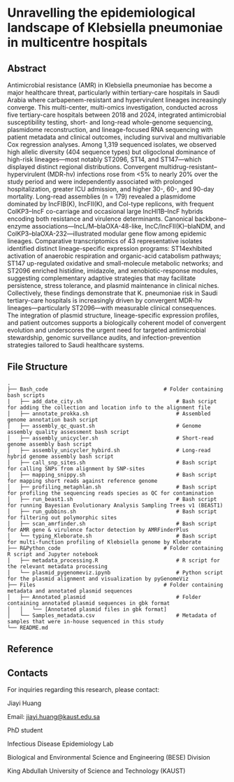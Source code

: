 # Unravelling the epidemiological landscape of Klebsiella pneumoniae in multicentre hospitals

## Abstract

Antimicrobial resistance (AMR) in Klebsiella pneumoniae has become a major healthcare threat, particularly within tertiary-care hospitals in Saudi Arabia where carbapenem-resistant and hypervirulent lineages increasingly converge. This multi-center, multi-omics investigation, conducted across five tertiary-care hospitals between 2018 and 2024, integrated antimicrobial susceptibility testing, short- and long-read whole-genome sequencing, plasmidome reconstruction, and lineage-focused RNA sequencing with patient metadata and clinical outcomes, including survival and multivariable Cox regression analyses. Among 1,319 sequenced isolates, we observed high allelic diversity (404 sequence types) but oligoclonal dominance of high-risk lineages—most notably ST2096, ST14, and ST147—which displayed distinct regional distributions. Convergent multidrug-resistant–hypervirulent (MDR-hv) infections rose from <5% to nearly 20% over the study period and were independently associated with prolonged hospitalization, greater ICU admission, and higher 30-, 60-, and 90-day mortality. Long-read assemblies (n = 179) revealed a plasmidome dominated by IncFIB(K), IncFII(K), and Col-type replicons, with frequent ColKP3–IncF co-carriage and occasional large IncHI1B–IncF hybrids encoding both resistance and virulence determinants. Canonical backbone–enzyme associations—IncL/M–blaOXA-48-like, IncC/IncFII(K)–blaNDM, and ColKP3–blaOXA-232—illustrated modular gene flow among epidemic lineages. Comparative transcriptomics of 43 representative isolates identified distinct lineage-specific expression programs: ST14exhibited activation of anaerobic respiration and organic-acid catabolism pathways; ST147 up-regulated oxidative and small-molecule metabolic networks; and ST2096 enriched histidine, imidazole, and xenobiotic-response modules, suggesting complementary adaptive strategies that may facilitate persistence, stress tolerance, and plasmid maintenance in clinical niches. Collectively, these findings demonstrate that K. pneumoniae risk in Saudi tertiary-care hospitals is increasingly driven by convergent MDR-hv lineages—particularly ST2096—with measurable clinical consequences. The integration of plasmid structure, lineage-specific expression profiles, and patient outcomes supports a biologically coherent model of convergent evolution and underscores the urgent need for targeted antimicrobial stewardship, genomic surveillance audits, and infection-prevention strategies tailored to Saudi healthcare systems.

## File Structure

```plaintext
.
├── Bash_code                                     # Folder containing bash scripts
|   ├── add_date_city.sh                              # Bash script for adding the collection and location info to the alignment file
│   ├── annotate_prokka.sh                            # Assembled genome annotation bash script
│   ├── assembly_qc_quast.sh                          # Genome assembly quality assessment bash script
│   ├── assembly_unicycler.sh                         # Short-read genome assembly bash script
│   ├── assembly_unicycler_hybird.sh                  # Long-read hybrid genome assembly bash script
│   ├── call_snp_sites.sh                             # Bash script for calling SNPs from alignment by SNP-sites 
│   ├── mapping_snippy.sh                             # Bash script for mapping short reads against reference genome
│   ├── profiling_metaphlan.sh                        # Bash script for profiling the sequencing reads species as QC for contamination
│   ├── run_beast1.sh                                 # Bash script for running Bayesian Evolutionary Analysis Sampling Trees v1 (BEAST1)
│   ├── run_gubbins.sh                                # Bash script for filtering out polymorphic sites
│   ├── scan_amrfinder.sh                             # Bash script for AMR gene & virulence factor detection by AMRFinderPlus
│   └── typing_Kleborate.sh                           # Bash script for multi-function profiling of Klebsiella genome by Kleborate
├── R&Python_code                                 # Folder containing R script and Jupyter notebook
│   ├── metadata_processing.R                         # R script for the relevant metadata processing
│   └── plasmid_pygenomeviz.ipynb                     # Python script for the plasmid alignment and visualization by pyGenomeViz
├── Files                                         # Folder containing metadata and annotated plasmid sequences
│   ├── Annotated_plasmid                             # Folder containing annotated plasmid sequences in gbk format
│   │   └── [Annotated plasmid files in gbk format]   
│   └── Samples_metadata.csv                          # Metadata of samples that were in-house sequenced in this study
└── README.md                             

```
## Reference


## Contacts
For inquiries regarding this research, please contact:

Jiayi Huang

Email: jiayi.huang@kaust.edu.sa

PhD student

Infectious Disease Epidemiology Lab

Biological and Environmental Science and Engineering (BESE) Division

King Abdullah University of Science and Technology (KAUST)
